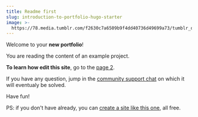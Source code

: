```yaml
---
title: Readme first
slug: introduction-to-portfolio-hugo-starter
image: >-
  https://78.media.tumblr.com/f2630c7a6509b9f4dd40736d49699a73/tumblr_os69bt0JKh1twkjb3o1_1280.jpg
---
```

Welcome to your **new portfolio**!

You are reading the content of an example project.

**To learn how edit this site**, go to the [page 2](/projects/page-2).

If you have any question, jump in the [community support chat](https://riot.im/app/#/room/#support-themes:matrix.org) on which it will eventualy be solved.

Have fun!

PS: if you don't have already, you can [create a site like this one](https://portfolio.internet4000.com), all free.
